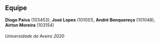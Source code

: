 

## Equipe
**Diogo Paiva** (103453), 
**José Lopes** (101051), 
**André Benquereça** (101048), 
**Airton Moreira** (103154) 


###### _Universidade de Aveiro 2020_
